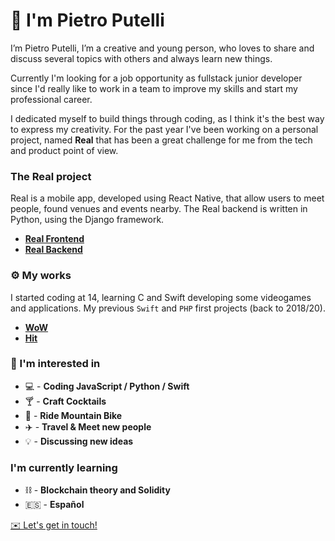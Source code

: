 # 👋 I'm Pietro Putelli

I’m Pietro Putelli, I’m a creative and young person, who loves to share and discuss several topics with others and always learn new things.

Currently I'm looking for a job opportunity as fullstack junior developer since I'd really like to work in a team to improve my skills and start my professional career.

I dedicated myself to build things through coding, as I think it's the best way to express my creativity.
For the past year I've been working on a personal project, named **Real** that has been a great challenge for me from the tech and product point of view.

### The Real project

Real is a mobile app, developed using React Native, that allow users to meet people, found venues and events nearby.
The Real backend is written in Python, using the Django framework.

- **[Real Frontend](https://github.com/Pietro-Putelli/real-frontend)**
- **[Real Backend](https://github.com/Pietro-Putelli/real-backend)**

### ⚙️ My works

I started coding at 14, learning C and Swift developing some videogames and applications. 
My previous `Swift` and `PHP` first projects (back to 2018/20).

- **[WoW](https://github.com/Pietro-Putelli/wow-ios)**
- **[Hit](https://github.com/Pietro-Putelli/hit-ios)**

### 🔭 I'm interested in

- 💻 - **Coding JavaScript / Python / Swift**
- 🍸 - **Craft Cocktails**
- 🚴 - **Ride Mountain Bike**
- ✈️ - **Travel & Meet new people**
- 💡 - **Discussing new ideas**

### I'm currently learning

- ⛓️ - **Blockchain theory and Solidity**
- 🇪🇸 - **Español**


[✉️ Let's get in touch!](mailto:pietro.putelli@gmail.com)
